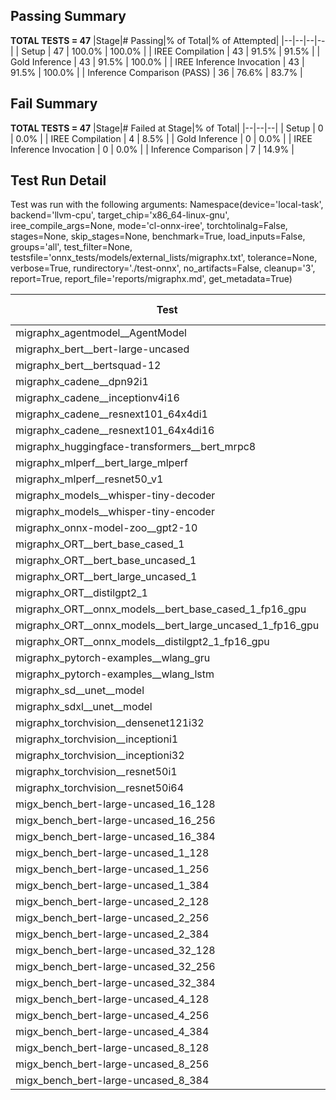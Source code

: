 ## Passing Summary

**TOTAL TESTS = 47**
|Stage|# Passing|% of Total|% of Attempted|
|--|--|--|--|
| Setup | 47 | 100.0% | 100.0% |
| IREE Compilation | 43 | 91.5% | 91.5% |
| Gold Inference | 43 | 91.5% | 100.0% |
| IREE Inference Invocation | 43 | 91.5% | 100.0% |
| Inference Comparison (PASS) | 36 | 76.6% | 83.7% |
## Fail Summary

**TOTAL TESTS = 47**
|Stage|# Failed at Stage|% of Total|
|--|--|--|
| Setup | 0 | 0.0% |
| IREE Compilation | 4 | 8.5% |
| Gold Inference | 0 | 0.0% |
| IREE Inference Invocation | 0 | 0.0% |
| Inference Comparison | 7 | 14.9% |
## Test Run Detail
Test was run with the following arguments:
Namespace(device='local-task', backend='llvm-cpu', target_chip='x86_64-linux-gnu', iree_compile_args=None, mode='cl-onnx-iree', torchtolinalg=False, stages=None, skip_stages=None, benchmark=True, load_inputs=False, groups='all', test_filter=None, testsfile='onnx_tests/models/external_lists/migraphx.txt', tolerance=None, verbose=True, rundirectory='./test-onnx', no_artifacts=False, cleanup='3', report=True, report_file='reports/migraphx.md', get_metadata=True)

| Test | Exit Status | Mean Benchmark Time (ms) | Notes |
|--|--|--|--|
| migraphx_agentmodel__AgentModel | compilation | None | |
| migraphx_bert__bert-large-uncased | PASS | 378.2931262006362 | |
| migraphx_bert__bertsquad-12 | PASS | 92.7191036088126 | |
| migraphx_cadene__dpn92i1 | PASS | 170.70794478058815 | |
| migraphx_cadene__inceptionv4i16 | PASS | 6351.847546796004 | |
| migraphx_cadene__resnext101_64x4di1 | PASS | 328.68694576124346 | |
| migraphx_cadene__resnext101_64x4di16 | PASS | 5055.979033311208 | |
| migraphx_huggingface-transformers__bert_mrpc8 | PASS | 388.4967000534137 | |
| migraphx_mlperf__bert_large_mlperf | Numerics | 427.9405940324068 | |
| migraphx_mlperf__resnet50_v1 | PASS | 88.47761171914281 | |
| migraphx_models__whisper-tiny-decoder | PASS | 33.734723393406185 | |
| migraphx_models__whisper-tiny-encoder | Numerics | 184.3419563439157 | |
| migraphx_onnx-model-zoo__gpt2-10 | compilation | None | |
| migraphx_ORT__bert_base_cased_1 | PASS | 92.43189636617899 | |
| migraphx_ORT__bert_base_uncased_1 | PASS | 111.9147301429794 | |
| migraphx_ORT__bert_large_uncased_1 | PASS | 247.8706480728255 | |
| migraphx_ORT__distilgpt2_1 | PASS | 30.347460907870442 | |
| migraphx_ORT__onnx_models__bert_base_cased_1_fp16_gpu | Numerics | 102.43777640991739 | |
| migraphx_ORT__onnx_models__bert_large_uncased_1_fp16_gpu | Numerics | 256.5471964577834 | |
| migraphx_ORT__onnx_models__distilgpt2_1_fp16_gpu | Numerics | 39.15448866232678 | |
| migraphx_pytorch-examples__wlang_gru | PASS | 81.01267088204622 | |
| migraphx_pytorch-examples__wlang_lstm | PASS | 39.82092702278384 | |
| migraphx_sd__unet__model | compilation | None | |
| migraphx_sdxl__unet__model | compilation | None | |
| migraphx_torchvision__densenet121i32 | PASS | 1466.074738651514 | |
| migraphx_torchvision__inceptioni1 | PASS | 209.05804054604633 | |
| migraphx_torchvision__inceptioni32 | PASS | 5739.540343483289 | |
| migraphx_torchvision__resnet50i1 | PASS | 86.51804737746716 | |
| migraphx_torchvision__resnet50i64 | PASS | 5837.25194260478 | |
| migx_bench_bert-large-uncased_16_128 | PASS | 2611.519734064738 | |
| migx_bench_bert-large-uncased_16_256 | PASS | 4139.208660771449 | |
| migx_bench_bert-large-uncased_16_384 | Numerics | 5792.487148195505 | |
| migx_bench_bert-large-uncased_1_128 | PASS | 157.53033601989347 | |
| migx_bench_bert-large-uncased_1_256 | PASS | 256.3340254127979 | |
| migx_bench_bert-large-uncased_1_384 | PASS | 397.7319685121377 | |
| migx_bench_bert-large-uncased_2_128 | PASS | 409.8724089562893 | |
| migx_bench_bert-large-uncased_2_256 | PASS | 590.3506142397721 | |
| migx_bench_bert-large-uncased_2_384 | PASS | 835.6153592467308 | |
| migx_bench_bert-large-uncased_32_128 | PASS | 4989.422106494506 | |
| migx_bench_bert-large-uncased_32_256 | PASS | 7937.309481203556 | |
| migx_bench_bert-large-uncased_32_384 | Numerics | 11102.666486054659 | |
| migx_bench_bert-large-uncased_4_128 | PASS | 716.2638778487841 | |
| migx_bench_bert-large-uncased_4_256 | PASS | 1080.7992555201054 | |
| migx_bench_bert-large-uncased_4_384 | PASS | 1524.9822475016117 | |
| migx_bench_bert-large-uncased_8_128 | PASS | 1383.2651848594348 | |
| migx_bench_bert-large-uncased_8_256 | PASS | 2029.744545618693 | |
| migx_bench_bert-large-uncased_8_384 | PASS | 2848.689845452706 | |
